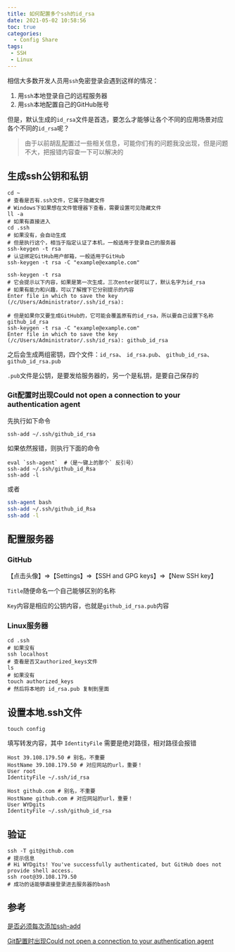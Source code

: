 ```yaml
---
title: 如何配置多个ssh的id_rsa
date: 2021-05-02 10:58:56
toc: true
categories: 
  - Config Share
tags:
 - SSH
 - Linux
---
```




相信大多数开发人员用`ssh`免密登录会遇到这样的情况：

1. 用`ssh`本地登录自己的远程服务器
2. 用`ssh`本地配置自己的GitHub账号

但是，默认生成的`id_rsa`文件是首选，要怎么才能够让各个不同的应用场景对应各个不同的`id_rsa`呢？

<!-- more -->

> 由于以前胡乱配置过一些相关信息，可能你们有的问题我没出现，但是问题不大，把报错内容查一下可以解决的

## 生成ssh公钥和私钥

```shell
cd ~
# 查看是否有.ssh文件，它属于隐藏文件
# Windows下如果想在文件管理器下查看，需要设置可见隐藏文件
ll -a
# 如果有直接进入
cd .ssh
# 如果没有，会自动生成
# 但是执行这个，相当于指定认证了本机，一般适用于登录自己的服务器
ssh-keygen -t rsa
# 认证绑定GitHub用户邮箱，一般适用于GitHub
ssh-keygen -t rsa -C "example@example.com"
```

```shell
ssh-keygen -t rsa
# 它会提示以下内容，如果是第一次生成，三次enter就可以了，默认名字为id_rsa
# 如果有能力和兴趣，可以了解搜下它分别提示的内容
Enter file in which to save the key (/c/Users/Administrator/.ssh/id_rsa):
```

```shell
# 但是如果你又要生成GitHub的，它可能会覆盖原有的id_rsa，所以要自己设置下名称github_id_rsa
ssh-keygen -t rsa -C "example@example.com"
Enter file in which to save the key (/c/Users/Administrator/.ssh/id_rsa): github_id_rsa
```

之后会生成两组密钥，四个文件：`id_rsa`、 `id_rsa.pub`、 `github_id_rsa`、  `github_id_rsa.pub`  

`.pub`文件是公钥，是要发给服务器的，另一个是私钥，是要自己保存的

### Git配置时出现Could not open a connection to your authentication agent

先执行如下命令

```shell
ssh-add ~/.ssh/github_id_rsa
```

如果依然报错，则执行下面的命令

```shell
eval `ssh-agent`  #（是～键上的那个` 反引号） 
ssh-add ~/.ssh/github_id_Rsa
ssh-add -l
```

或者

```bash
ssh-agent bash 
ssh-add ~/.ssh/github_id_Rsa
ssh-add -l
```



## 配置服务器

### GitHub

【点击头像】=>【Settings】=>【SSH and GPG keys】=>【New SSH key】

`Title`随便命名一个自己能够区别的名称

`Key`内容是相应的公钥内容，也就是`github_id_rsa.pub`内容

### Linux服务器

```shell
cd .ssh
# 如果没有
ssh localhost
# 查看是否又authorized_keys文件
ls
# 如果没有
touch authorized_keys
# 然后将本地的 id_rsa.pub 复制到里面
```

## 设置本地.ssh文件

```shell
touch config
```

填写转发内容，其中 `IdentityFile` 需要是绝对路径，相对路径会报错

```
Host 39.108.179.50 # 别名，不重要
HostName 39.108.179.50 # 对应网站的url，重要！
User root
IdentityFile ~/.ssh/id_rsa

Host github.com # 别名，不重要
HostName github.com # 对应网站的url，重要！
User WYDgits
IdentityFile ~/.ssh/github_id_rsa
```

## 验证

```shell
ssh -T git@github.com
# 提示信息
# Hi WYDgits! You've successfully authenticated, but GitHub does not provide shell access.
ssh root@39.108.179.50
# 成功的话能够直接登录进去服务器的bash
```

## 参考

[是否必须每次添加ssh-add](https://segmentfault.com/q/1010000000835302)

[Git配置时出现Could not open a connection to your authentication agent](https://blog.csdn.net/qq_19393857/article/details/81629431)

